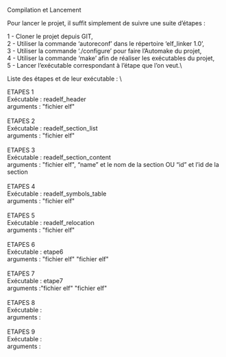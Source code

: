 Compilation et Lancement

Pour lancer le projet, il suffit simplement de suivre une suite d’étapes : 

1 - Cloner le projet depuis GIT,\
2 - Utiliser la commande ‘autoreconf’ dans le répertoire ‘elf_linker 1.0’,\
3 - Utiliser la commande ‘./configure’ pour faire l’Automake du projet,\
4 - Utiliser la commande ‘make’ afin de réaliser les exécutables du projet,\
5 - Lancer l’exécutable correspondant à l’étape que l’on veut.\		

Liste des étapes et de leur exécutable : \

ETAPES 1 \
Exécutable : readelf_header \
arguments : "fichier elf" \
\
ETAPES 2 \
Exécutable : readelf_section_list \
arguments : "fichier elf" \
\
ETAPES 3 \
Exécutable : readelf_section_content \
arguments : "fichier elf", “name” et le nom de la section OU “id” et l’id de la section \
\
ETAPES 4 \
Exécutable : readelf_symbols_table \
arguments : "fichier elf" \
\
ETAPES 5 \
Exécutable : readelf_relocation \
arguments : "fichier elf" \
 \
ETAPES 6 \
Exécutable : etape6 \
arguments : "fichier elf" "fichier elf" \
 \
ETAPES 7 \
Exécutable : etape7 \
arguments :"fichier elf" "fichier elf" \
 \
ETAPES 8 \
Exécutable :  \
arguments :  \
 \
ETAPES 9 \
Exécutable :  \
arguments : 


